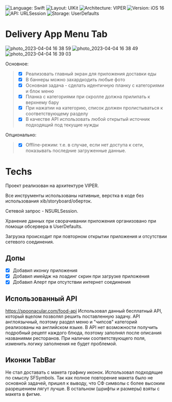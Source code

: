 ![Language: Swift](https://user-images.githubusercontent.com/98527464/229795996-dc02c49f-4dab-4975-9d45-5bfb82843a6e.svg)
![Layout: UIKit](https://user-images.githubusercontent.com/98527464/229800792-f37aca6b-6ae8-46d0-8666-8e37eb76d6b0.svg)
![Architecture: VIPER](https://user-images.githubusercontent.com/98527464/229796866-b0223203-442b-4036-ae2c-e92ee96f7b0e.svg)
![Version: iOS 16](https://user-images.githubusercontent.com/98527464/229796884-f62b319e-35f0-485c-9aa5-b48c9f1bff8a.svg)
![API: URLSession](https://user-images.githubusercontent.com/98527464/229796892-03fb039b-f2a9-4a95-b2f9-4cefc4220ff8.svg)
![Storage: UserDefaults](https://user-images.githubusercontent.com/98527464/229796902-9930df7a-00c2-42fd-a0d1-99bd51a7020b.svg)

# Delivery App Menu Tab
![photo_2023-04-04 16 38 59](https://user-images.githubusercontent.com/98527464/229811976-c6cf2774-fbc6-4de9-a81f-22c15d0c4426.jpg)
![photo_2023-04-04 16 38 49](https://user-images.githubusercontent.com/98527464/229811638-81d24259-d835-41a5-905a-fca58be27aa7.jpg)
![photo_2023-04-04 16 39 03](https://user-images.githubusercontent.com/98527464/229812126-9f106bed-712c-4043-a26c-93d457e9b131.jpg)

Основное:
>  - [x] Реализовать главный экран для приложения доставки еды
>  - [x] В баннеры можно захардкодить любые фото
>  - [x] Основная задача - сделать идентичную планку с категориями и блок меню
>  - [x] Планка с категориями при скролле должна прилипать к верхнему бару
>  - [x] При нажатии на категорию, список должен пролистываться к соответствующему разделу
>  - [x] В качестве API использовать любой открытый источник подходящий под текущие нужды

Опционально:

>  - [x] Offline-режим: т.е. в случае, если нет доступа к сети, показывать последние загруженные данные.
# Techs

Проект реализован на архитектуре VIPER.

Все инструменты использованы нативные, верстка в коде без использования xib/storyboard/оберток. 

Сетевой запрос - NSURLSession.

Хранение данных при сворачивании приложения организовано при помощи обсервера в UserDefaults. 

Загрузка происходит при повторном открытии приложения и отсутствии сетевого соединения.

## Допы

 - [x] Добавил иконку приложения
 - [x] Добавил имейдж на лоадинг скрин при загрузке приложения 
 - [x] Добавил Алерт при отсутствии интернет соединения

## Использованный API
https://spoonacular.com/food-api 
Использовал данный бесплатный API, который вцелом позволял решить поставленную задачу. 
API англоязычный, поэтому раздел меню и "чипсов" категорий реализованы на английском языке. В API нет возможности получить подробный рецепт каждого блюда, поэтому заполнял после описания названиями ресторанов. При наличии соответствующего поля, изменить логику заполнения не будет проблемой.
## Иконки TabBar

Не стал доставать с макета графику иконок. Использовал подходящие по смыслу SFSymbols. Так как полное повторение макета было не основной задачей, пришел к выводу, что СФ символы с более высоким разрешением лягут лучше. В остальном (шрифты и размеры) взяты с макета в фигме.
